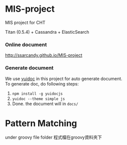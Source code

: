 # MIS-project
MIS project for CHT

Titan (0.5.4) + Cassandra + ElasticSearch

### Online document
http://ssarcandy.github.io/MIS-project

### Generate document
We use [yuidoc](http://yui.github.io/yuidoc/) in this project for auto generate document.  
To generate doc, do following steps:

1. `npm install -g yuidocjs`
2. `yuidoc --theme simple js`
3. Done. the document will in `docs/`

# Pattern Matching
under groovy file folder
程式檔在groovy資料夾下
